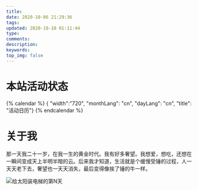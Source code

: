 ```yaml
---
title:   
date: 2020-10-06 21:29:36
tags:
updated: 2020-10-10 01:11:44
type: 
comments:
description:
keywords:
top_img: false
---
```


# 本站活动状态

{% calendar %}
{ "width":"720", "monthLang": "cn", "dayLang": "cn", "title": "活动日历"}
{% endcalendar %}

# 关于我

那一天我二十一岁，在我一生的黄金时代。我有好多奢望。我想爱，想吃，还想在一瞬间变成天上半明半暗的云。后来我才知道，生活就是个缓慢受锤的过程，人一天天老下去，奢望也一天天消失，最后变得像挨了锤的牛一样。

![给太阳装电梯的第N天](https://cdn.jsdelivr.net/gh/zerohk/blogpic@pics/img/about_avatar.jpg)